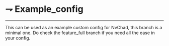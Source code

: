 # ⇁ Example_config

---

This can be used as an example custom config for NvChad, this branch is a minimal one. Do check the feature_full branch if you need all the ease in your config.
